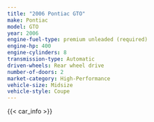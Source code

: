 ```yaml
---
title: "2006 Pontiac GTO"
make: Pontiac
model: GTO
year: 2006
engine-fuel-type: premium unleaded (required)
engine-hp: 400
engine-cylinders: 8
transmission-type: Automatic
driven-wheels: Rear wheel drive
number-of-doors: 2
market-category: High-Performance
vehicle-size: Midsize
vehicle-style: Coupe
---
```


{{< car_info >}}
